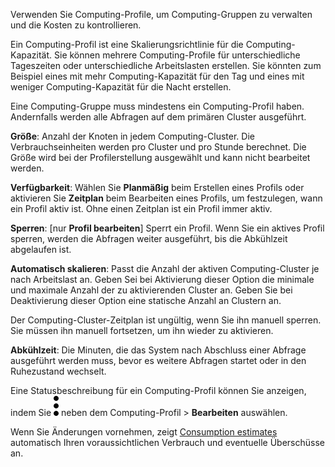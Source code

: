Verwenden Sie Computing-Profile, um Computing-Gruppen zu verwalten und die Kosten zu kontrollieren.

Ein Computing-Profil ist eine Skalierungsrichtlinie für die Computing-Kapazität. Sie können mehrere Computing-Profile für unterschiedliche Tageszeiten oder unterschiedliche Arbeitslasten erstellen. Sie könnten zum Beispiel eines mit mehr Computing-Kapazität für den Tag und eines mit weniger Computing-Kapazität für die Nacht erstellen.

Eine Computing-Gruppe muss mindestens ein Computing-Profil haben. Andernfalls werden alle Abfragen auf dem primären Cluster ausgeführt.

**Größe**: Anzahl der Knoten in jedem Computing-Cluster. Die Verbrauchseinheiten werden pro Cluster und pro Stunde berechnet. Die Größe wird bei der Profilerstellung ausgewählt und kann nicht bearbeitet werden.

**Verfügbarkeit**: Wählen Sie **Planmäßig** beim Erstellen eines Profils oder aktivieren Sie **Zeitplan** beim Bearbeiten eines Profils, um festzulegen, wann ein Profil aktiv ist. Ohne einen Zeitplan ist ein Profil immer aktiv.

**Sperren**: \[nur **Profil bearbeiten**\] Sperrt ein Profil. Wenn Sie ein aktives Profil sperren, werden die Abfragen weiter ausgeführt, bis die Abkühlzeit abgelaufen ist.

**Automatisch skalieren**: Passt die Anzahl der aktiven Computing-Cluster je nach Arbeitslast an. Geben Sei bei Aktivierung dieser Option die minimale und maximale Anzahl der zu aktivierenden Cluster an. Geben Sie bei Deaktivierung dieser Option eine statische Anzahl an Clustern an.

Der Computing-Cluster-Zeitplan ist ungültig, wenn Sie ihn manuell sperren. Sie müssen ihn manuell fortsetzen, um ihn wieder zu aktivieren.

**Abkühlzeit**: Die Minuten, die das System nach Abschluss einer Abfrage ausgeführt werden muss, bevor es weitere Abfragen startet oder in den Ruhezustand wechselt.

Eine Statusbeschreibung für ein Computing-Profil können Sie anzeigen, indem Sie ![kebab menu](Images/zsz1597101912145.svg) neben dem Computing-Profil \> **Bearbeiten** auswählen.

Wenn Sie Änderungen vornehmen, zeigt [Consumption estimates](aow1703107228725.md) automatisch Ihren voraussichtlichen Verbrauch und eventuelle Überschüsse an.
